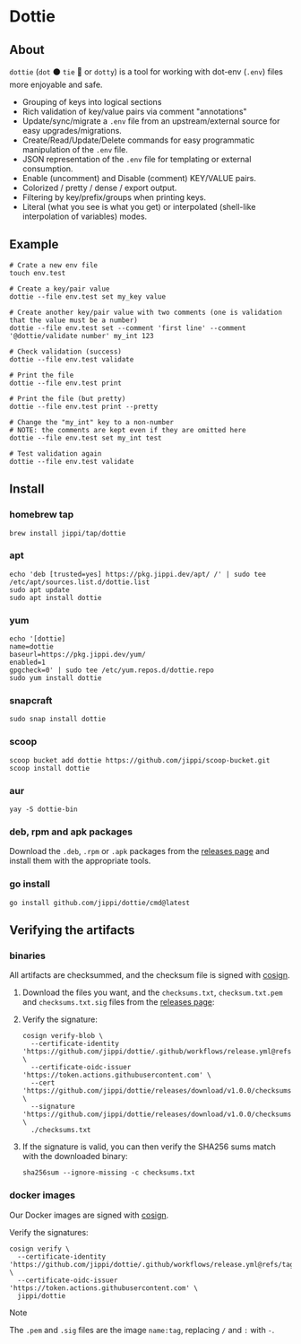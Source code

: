 # Dottie

## About

`dottie` (`dot` ⚫ `tie` 👔 or `dotty`) is a tool for working with dot-env (`.env`) files more enjoyable and safe.

* Grouping of keys into logical sections
* Rich validation of key/value pairs via comment "annotations"
* Update/sync/migrate a `.env` file from an upstream/external source for easy upgrades/migrations.
* Create/Read/Update/Delete commands for easy programmatic manipulation of the `.env` file.
* JSON representation of the `.env` file for templating or external consumption.
* Enable (uncomment) and Disable (comment) KEY/VALUE pairs.
* Colorized / pretty / dense / export output.
* Filtering by key/prefix/groups when printing keys.
* Literal (what you see is what you get) or interpolated (shell-like interpolation of variables) modes.

## Example

```shell
# Crate a new env file
touch env.test

# Create a key/pair value
dottie --file env.test set my_key value

# Create another key/pair value with two comments (one is validation that the value must be a number)
dottie --file env.test set --comment 'first line' --comment '@dottie/validate number' my_int 123

# Check validation (success)
dottie --file env.test validate

# Print the file
dottie --file env.test print

# Print the file (but pretty)
dottie --file env.test print --pretty

# Change the "my_int" key to a non-number
# NOTE: the comments are kept even if they are omitted here
dottie --file env.test set my_int test

# Test validation again
dottie --file env.test validate
```

## Install

### homebrew tap

```shell
brew install jippi/tap/dottie
```

### apt

```shell
echo 'deb [trusted=yes] https://pkg.jippi.dev/apt/ /' | sudo tee /etc/apt/sources.list.d/dottie.list
sudo apt update
sudo apt install dottie
```

### yum

```shell
echo '[dottie]
name=dottie
baseurl=https://pkg.jippi.dev/yum/
enabled=1
gpgcheck=0' | sudo tee /etc/yum.repos.d/dottie.repo
sudo yum install dottie
```

### snapcraft

```shell
sudo snap install dottie
```

### scoop

```shell
scoop bucket add dottie https://github.com/jippi/scoop-bucket.git
scoop install dottie
```

### aur

```shell
yay -S dottie-bin
```

### deb, rpm and apk packages

Download the `.deb`, `.rpm` or `.apk` packages from the [releases page](https://github.com/jippi/dottie/releases) and install them with the appropriate tools.

### go install

```shell
go install github.com/jippi/dottie/cmd@latest
```

## Verifying the artifacts

### binaries

All artifacts are checksummed, and the checksum file is signed with [cosign](https://github.com/sigstore/cosign).

1. Download the files you want, and the `checksums.txt`, `checksum.txt.pem` and `checksums.txt.sig` files from the [releases page](https://github.com/jippi/dottie/releases):
2. Verify the signature:

    ```shell
    cosign verify-blob \
      --certificate-identity 'https://github.com/jippi/dottie/.github/workflows/release.yml@refs/tags/v1.0.0' \
      --certificate-oidc-issuer 'https://token.actions.githubusercontent.com' \
      --cert 'https://github.com/jippi/dottie/releases/download/v1.0.0/checksums.txt.pem' \
      --signature 'https://github.com/jippi/dottie/releases/download/v1.0.0/checksums.txt.sig' \
      ./checksums.txt
    ```

3. If the signature is valid, you can then verify the SHA256 sums match with the downloaded binary:

    ```shell
    sha256sum --ignore-missing -c checksums.txt
    ```

### docker images

Our Docker images are signed with [cosign](https://github.com/sigstore/cosign).

Verify the signatures:

```shell
cosign verify \
  --certificate-identity 'https://github.com/jippi/dottie/.github/workflows/release.yml@refs/tags/v1.0.0' \
  --certificate-oidc-issuer 'https://token.actions.githubusercontent.com' \
  jippi/dottie
```

> [!NOTE]
> The `.pem` and `.sig` files are the image `name:tag`, replacing `/` and `:` with `-`.
